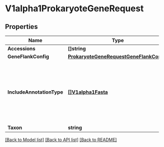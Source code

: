 # V1alpha1ProkaryoteGeneRequest

## Properties

Name | Type | Description | Notes
------------ | ------------- | ------------- | -------------
**Accessions** | **[]string** |  | [optional] 
**GeneFlankConfig** | [**ProkaryoteGeneRequestGeneFlankConfig**](ProkaryoteGeneRequestGeneFlankConfig.md) |  | [optional] 
**IncludeAnnotationType** | [**[]V1alpha1Fasta**](v1alpha1Fasta.md) | Select additional types of annotation to include in the data package.  If unset, no annotation is provided. | [optional] 
**Taxon** | **string** |  | [optional] 

[[Back to Model list]](../README.md#documentation-for-models) [[Back to API list]](../README.md#documentation-for-api-endpoints) [[Back to README]](../README.md)


